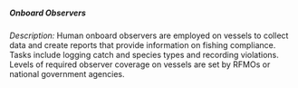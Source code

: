 ##### **Onboard Observers**

*Description:* Human onboard observers are employed on vessels to collect data and create reports that provide information on fishing compliance. Tasks include logging catch and species types and recording violations. Levels of required observer coverage on vessels are set by RFMOs or national government agencies.

